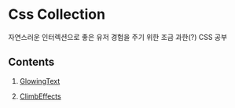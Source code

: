 # Css Collection

자연스러운 인터렉션으로 좋은 유저 경험을 주기 위한 조금 과한(?) CSS 공부

## Contents

1. [GlowingText](https://github.com/JungKyuHyun/css-collection/tree/main/src/components/GlowingText)

2. [ClimbEffects](https://github.com/JungKyuHyun/css-collection/tree/main/src/components/ClimbEffects)
